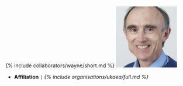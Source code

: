 {% include collaborators/wayne/short.md %}
<img src="/assets/img/collaborators/wayne.jpeg" alt="Wayne Arter" width="167" />
- **Affiliation** <code>&#124;</code> *{% include organisations/ukaea/full.md %}*
<!-- - **Role** <code>&#124;</code> PhD (DPhil) co-supervisor -->